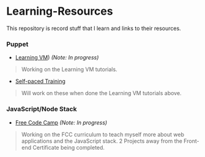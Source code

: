 # Learning-Resources
This repository is record stuff that I learn and links to their resources.

### Puppet
- [Learning VM](https://learn.puppet.com/)) *(Note: In progress)*  
> Working on the Learning VM tutorials.

- [Self-paced Training](https://learn.puppet.com/category/self-paced-training)
>Will work on these when done the Learning VM tutorials above.

### JavaScript/Node Stack
- [Free Code Camp](www.freecodecamp.com) *(Note: In progress)*
>Working on the FCC curriculum to teach myself more about web applications and the JavaScript stack. 2 Projects away from the Front-end Certificate being completed.
